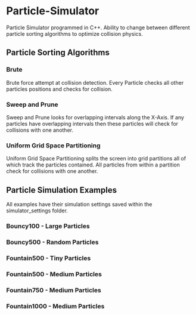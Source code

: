 # Particle-Simulator
Particle Simulator programmed in C++. Ability to change between different particle sorting algorithms to optimize collision physics.

## Particle Sorting Algorithms
### Brute
Brute force attempt at collision detection. Every Particle checks all other particles positions and checks for collision.

### Sweep and Prune
Sweep and Prune looks for overlapping intervals along the X-Axis. If any particles have overlapping intervals then these particles will check for collisions with one another.

### Uniform Grid Space Partitioning
Uniform Grid Space Partitioning splits the screen into grid partitions all of which track the particles contained. All particles from within a partition check for collisions with one another.

## Particle Simulation Examples
All examples have their simulation settings saved within the simulator_settings folder.
### Bouncy100 - Large Particles

### Bouncy500 - Random Particles

### Fountain500 - Tiny Particles

### Fountain500 - Medium Particles

### Fountain750 - Medium Particles

### Fountain1000 - Medium Particles
